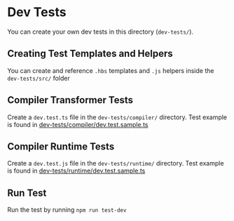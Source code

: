 # Dev Tests
You can create your own dev tests in this directory (`dev-tests/`).



## Creating Test Templates and Helpers
You can create and reference `.hbs` templates and `.js` helpers inside the `dev-tests/src/` folder



## Compiler Transformer Tests
Create a `dev.test.ts` file in the `dev-tests/compiler/` directory.
Test example is found in [dev-tests/compiler/dev.test.sample.ts](./compiler/dev.test.sample.ts)



## Compiler Runtime Tests
Create a `dev.test.js` file in the `dev-tests/runtime/` directory.
Test example is found in [dev-tests/runtime/dev.test.sample.ts](./runtime/dev.test.sample.ts)



## Run Test
Run the test by running `npm run test-dev`
